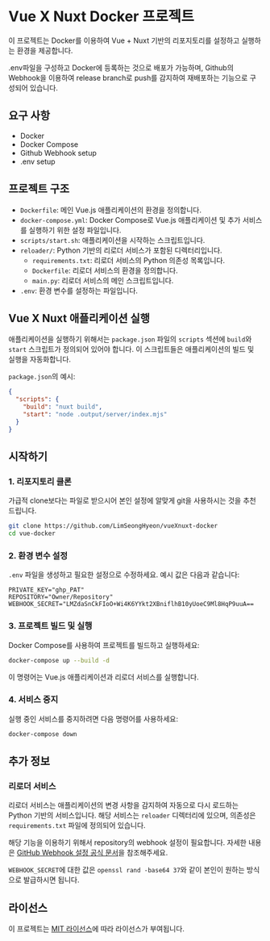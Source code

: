 
# Vue X Nuxt Docker 프로젝트

이 프로젝트는 Docker를 이용하여 Vue + Nuxt 기반의 리포지토리를 설정하고 실행하는 환경을 제공합니다.

.env파일을 구성하고 Docker에 등록하는 것으로 배포가 가능하며, Github의 Webhook을 이용하여 release branch로 push를 감지하여 재배포하는 기능으로 구성되어 있습니다.

## 요구 사항

- Docker
- Docker Compose
- Github Webhook setup
- .env setup

## 프로젝트 구조

- `Dockerfile`: 메인 Vue.js 애플리케이션의 환경을 정의합니다.
- `docker-compose.yml`: Docker Compose로 Vue.js 애플리케이션 및 추가 서비스를 실행하기 위한 설정 파일입니다.
- `scripts/start.sh`: 애플리케이션을 시작하는 스크립트입니다.
- `reloader/`: Python 기반의 리로더 서비스가 포함된 디렉터리입니다.
  - `requirements.txt`: 리로더 서비스의 Python 의존성 목록입니다.
  - `Dockerfile`: 리로더 서비스의 환경을 정의합니다.
  - `main.py`: 리로더 서비스의 메인 스크립트입니다.
- `.env`: 환경 변수를 설정하는 파일입니다.

## Vue X Nuxt 애플리케이션 실행

애플리케이션을 실행하기 위해서는 `package.json` 파일의 `scripts` 섹션에 `build`와 `start` 스크립트가 정의되어 있어야 합니다. 이 스크립트들은 애플리케이션의 빌드 및 실행을 자동화합니다.

`package.json`의 예시:

```json
{
  "scripts": {
    "build": "nuxt build",
    "start": "node .output/server/index.mjs"
  }
}
```

## 시작하기

### 1. 리포지토리 클론
가급적 clone보다는 파일로 받으시어 본인 설정에 알맞게 git을 사용하시는 것을 추천드립니다.

```bash
git clone https://github.com/LimSeongHyeon/vueXnuxt-docker
cd vue-docker
```

### 2. 환경 변수 설정
`.env` 파일을 생성하고 필요한 설정으로 수정하세요. 예시 값은 다음과 같습니다:

```
PRIVATE_KEY="ghp_PAT"
REPOSITORY="Owner/Repository"       
WEBHOOK_SECRET="LMZdaSnCkFIoO+Wi4K6YYkt2XBniflhB10yUoeC9Ml8HqP9uuA==
```



### 3. 프로젝트 빌드 및 실행

Docker Compose를 사용하여 프로젝트를 빌드하고 실행하세요:

```bash
docker-compose up --build -d
```

이 명령어는 Vue.js 애플리케이션과 리로더 서비스를 실행합니다.



### 4. 서비스 중지

실행 중인 서비스를 중지하려면 다음 명령어를 사용하세요:

```bash
docker-compose down
```


## 추가 정보

### 리로더 서비스
리로더 서비스는 애플리케이션의 변경 사항을 감지하여 자동으로 다시 로드하는 Python 기반의 서비스입니다. 해당 서비스는 `reloader` 디렉터리에 있으며, 의존성은 `requirements.txt` 파일에 정의되어 있습니다.

해당 기능을 이용하기 위해서 repository의 webhook 설정이 필요합니다.
자세한 내용은 [GitHub Webhook 설정 공식 문서](https://docs.github.com/ko/webhooks/using-webhooks/creating-webhooks)을 참조해주세요.

`WEBHOOK_SECRET`에 대한 값은 `openssl rand -base64 37`와 같이 본인이 원하는 방식으로 발급하시면 됩니다.


## 라이선스
이 프로젝트는 [MIT 라이선스](LICENSE)에 따라 라이선스가 부여됩니다.
